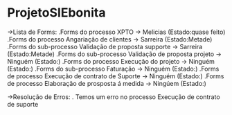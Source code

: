 # ProjetoSIEbonita

->Lista de Forms:
.Forms do processo XPTO -> Melicias (Estado:quase feito)
.Forms do processo Angariação de clientes -> Sarreira (Estado:Metade)
.Forms do sub-processo Validação de proposta supporte -> Sarreira (Estado:Metade)
.Forms do sub-processo Validação de proposta projeto -> Ninguém (Estado:)
.Forms do processo Execução do projeto -> Ninguém (Estado:)
.Forms do sub-processo Faturação -> Ninguém (Estado:)
.Forms de processo Execução de contrato de Suporte -> Ninguém (Estado:)
.Forms de processo Elaboração de prosposta á medida -> Ningúem (Estado:)

->Resolução de Erros:
. Temos um erro no processo Execução de contrato de suporte
